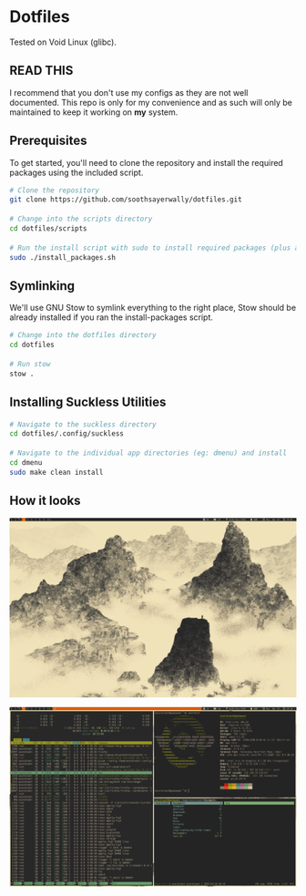 # Dotfiles

Tested on Void Linux (glibc).

## READ THIS

I recommend that you don't use my configs as they are not well documented. This repo is only for my convenience and as such will only be maintained to keep it working on **my** system.

## Prerequisites

To get started, you'll need to clone the repository and install the required packages using the included script.

```bash
# Clone the repository
git clone https://github.com/soothsayerwally/dotfiles.git

# Change into the scripts directory
cd dotfiles/scripts

# Run the install script with sudo to install required packages (plus a few things that I need, feel free to edit those out)
sudo ./install_packages.sh

```

## Symlinking

We'll use GNU Stow to symlink everything to the right place, Stow should be already installed if you ran the install-packages script.

```bash
# Change into the dotfiles directory
cd dotfiles

# Run stow
stow .
```

## Installing Suckless Utilities

```bash
# Navigate to the suckless directory
cd dotfiles/.config/suckless

# Navigate to the individual app directories (eg: dmenu) and install
cd dmenu
sudo make clean install
```


## How it looks

![](.assets/11.png)

![](.assets/22.png)

